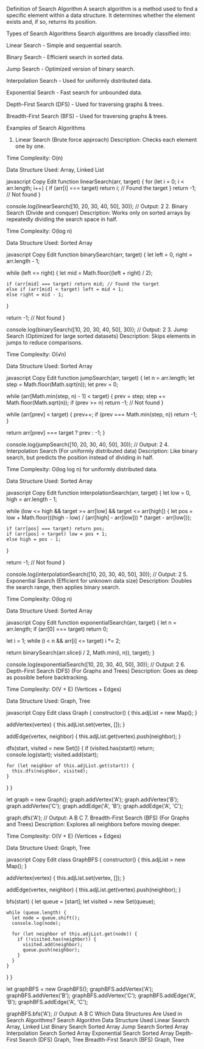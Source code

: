 Definition of Search Algorithm
A search algorithm is a method used to find a specific element within a data structure. It determines whether the element exists and, if so, returns its position.

Types of Search Algorithms
Search algorithms are broadly classified into:

Linear Search - Simple and sequential search.

Binary Search - Efficient search in sorted data.

Jump Search - Optimized version of binary search.

Interpolation Search - Used for uniformly distributed data.

Exponential Search - Fast search for unbounded data.

Depth-First Search (DFS) - Used for traversing graphs & trees.

Breadth-First Search (BFS) - Used for traversing graphs & trees.

Examples of Search Algorithms
1. Linear Search (Brute force approach)
Description: Checks each element one by one.

Time Complexity: O(n)

Data Structure Used: Array, Linked List

javascript
Copy
Edit
function linearSearch(arr, target) {
  for (let i = 0; i < arr.length; i++) {
    if (arr[i] === target) return i; // Found the target
  }
  return -1; // Not found
}

console.log(linearSearch([10, 20, 30, 40, 50], 30)); // Output: 2
2. Binary Search (Divide and conquer)
Description: Works only on sorted arrays by repeatedly dividing the search space in half.

Time Complexity: O(log n)

Data Structure Used: Sorted Array

javascript
Copy
Edit
function binarySearch(arr, target) {
  let left = 0, right = arr.length - 1;

  while (left <= right) {
    let mid = Math.floor((left + right) / 2);
    
    if (arr[mid] === target) return mid; // Found the target
    else if (arr[mid] < target) left = mid + 1;
    else right = mid - 1;
  }
  
  return -1; // Not found
}

console.log(binarySearch([10, 20, 30, 40, 50], 30)); // Output: 2
3. Jump Search (Optimized for large sorted datasets)
Description: Skips elements in jumps to reduce comparisons.

Time Complexity: O(√n)

Data Structure Used: Sorted Array

javascript
Copy
Edit
function jumpSearch(arr, target) {
  let n = arr.length;
  let step = Math.floor(Math.sqrt(n));
  let prev = 0;

  while (arr[Math.min(step, n) - 1] < target) {
    prev = step;
    step += Math.floor(Math.sqrt(n));
    if (prev >= n) return -1; // Not found
  }

  while (arr[prev] < target) {
    prev++;
    if (prev === Math.min(step, n)) return -1;
  }

  return arr[prev] === target ? prev : -1;
}

console.log(jumpSearch([10, 20, 30, 40, 50], 30)); // Output: 2
4. Interpolation Search (For uniformly distributed data)
Description: Like binary search, but predicts the position instead of dividing in half.

Time Complexity: O(log log n) for uniformly distributed data.

Data Structure Used: Sorted Array

javascript
Copy
Edit
function interpolationSearch(arr, target) {
  let low = 0, high = arr.length - 1;

  while (low <= high && target >= arr[low] && target <= arr[high]) {
    let pos = low + Math.floor(((high - low) / (arr[high] - arr[low])) * (target - arr[low]));

    if (arr[pos] === target) return pos;
    if (arr[pos] < target) low = pos + 1;
    else high = pos - 1;
  }
  
  return -1; // Not found
}

console.log(interpolationSearch([10, 20, 30, 40, 50], 30)); // Output: 2
5. Exponential Search (Efficient for unknown data size)
Description: Doubles the search range, then applies binary search.

Time Complexity: O(log n)

Data Structure Used: Sorted Array

javascript
Copy
Edit
function exponentialSearch(arr, target) {
  let n = arr.length;
  if (arr[0] === target) return 0;

  let i = 1;
  while (i < n && arr[i] <= target) i *= 2;

  return binarySearch(arr.slice(i / 2, Math.min(i, n)), target);
}

console.log(exponentialSearch([10, 20, 30, 40, 50], 30)); // Output: 2
6. Depth-First Search (DFS) (For Graphs and Trees)
Description: Goes as deep as possible before backtracking.

Time Complexity: O(V + E) (Vertices + Edges)

Data Structure Used: Graph, Tree

javascript
Copy
Edit
class Graph {
  constructor() {
    this.adjList = new Map();
  }

  addVertex(vertex) {
    this.adjList.set(vertex, []);
  }

  addEdge(vertex, neighbor) {
    this.adjList.get(vertex).push(neighbor);
  }

  dfs(start, visited = new Set()) {
    if (visited.has(start)) return;
    console.log(start);
    visited.add(start);

    for (let neighbor of this.adjList.get(start)) {
      this.dfs(neighbor, visited);
    }
  }
}

let graph = new Graph();
graph.addVertex('A');
graph.addVertex('B');
graph.addVertex('C');
graph.addEdge('A', 'B');
graph.addEdge('A', 'C');

graph.dfs('A'); // Output: A B C
7. Breadth-First Search (BFS) (For Graphs and Trees)
Description: Explores all neighbors before moving deeper.

Time Complexity: O(V + E) (Vertices + Edges)

Data Structure Used: Graph, Tree

javascript
Copy
Edit
class GraphBFS {
  constructor() {
    this.adjList = new Map();
  }

  addVertex(vertex) {
    this.adjList.set(vertex, []);
  }

  addEdge(vertex, neighbor) {
    this.adjList.get(vertex).push(neighbor);
  }

  bfs(start) {
    let queue = [start];
    let visited = new Set(queue);

    while (queue.length) {
      let node = queue.shift();
      console.log(node);

      for (let neighbor of this.adjList.get(node)) {
        if (!visited.has(neighbor)) {
          visited.add(neighbor);
          queue.push(neighbor);
        }
      }
    }
  }
}

let graphBFS = new GraphBFS();
graphBFS.addVertex('A');
graphBFS.addVertex('B');
graphBFS.addVertex('C');
graphBFS.addEdge('A', 'B');
graphBFS.addEdge('A', 'C');

graphBFS.bfs('A'); // Output: A B C
Which Data Structures Are Used in Search Algorithms?
Search Algorithm	Data Structure Used
Linear Search	Array, Linked List
Binary Search	Sorted Array
Jump Search	Sorted Array
Interpolation Search	Sorted Array
Exponential Search	Sorted Array
Depth-First Search (DFS)	Graph, Tree
Breadth-First Search (BFS)	Graph, Tree